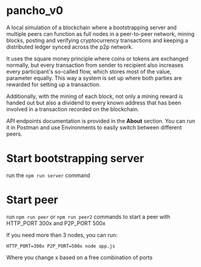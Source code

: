 # pancho_v0

A local simulation of a blockchain where a bootstrapping server and multiple peers can function as full nodes in a peer-to-peer network, mining blocks, posting and verifying cryptocurrency transactions and keeping a distributed ledger synced across the p2p network.

It uses the square money principle where coins or tokens are exchanged normally, but every transaction from sender to recipient also increases every participant's so-called flow, which stores most of the value, parameter equally. This way a system is set up where both parties are rewarded for setting up a transaction.

Additionally, with the mining of each block, not only a mining reward is handed out but also a dividend to every known address that has been involved in a transaction recorded on the blockchain.

API endpoints documentation is provided in the **About** section. You can run it in Postman and use Environments to easily switch between different peers.

# Start bootstrapping server

run the `npm run server` command

# Start peer

run `npm run peer` or `npm run peer2` commands to start a peer with HTTP_PORT 300x and P2P_PORT 500x

If you need more than 3 nodes, you can run:

`HTTP_PORT=300x P2P_PORT=500x node app.js`

Where you change x based on a free combination of ports
